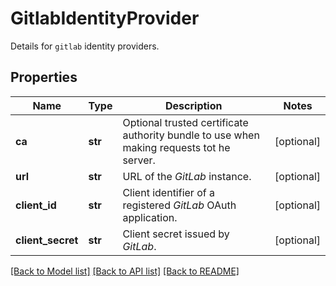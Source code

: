 # GitlabIdentityProvider

Details for `gitlab` identity providers.
## Properties
Name | Type | Description | Notes
------------ | ------------- | ------------- | -------------
**ca** | **str** | Optional trusted certificate authority bundle to use when making requests tot he server. | [optional] 
**url** | **str** | URL of the _GitLab_ instance. | [optional] 
**client_id** | **str** | Client identifier of a registered _GitLab_ OAuth application. | [optional] 
**client_secret** | **str** | Client secret issued by _GitLab_. | [optional] 

[[Back to Model list]](../README.md#documentation-for-models) [[Back to API list]](../README.md#documentation-for-api-endpoints) [[Back to README]](../README.md)


